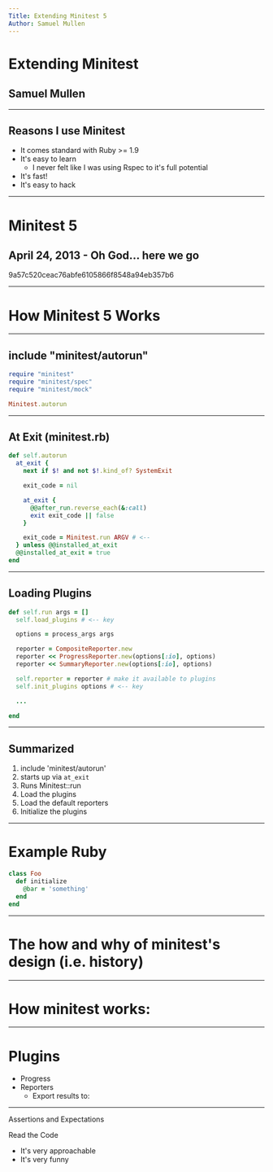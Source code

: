 ```yaml
---
Title: Extending Minitest 5
Author: Samuel Mullen
---
```


# Extending Minitest
## Samuel Mullen

--- 

## Reasons I use Minitest 

* It comes standard with Ruby >= 1.9
* It's easy to learn
  * I never felt like I was using Rspec to it's full potential
* It's fast!
* It's easy to hack

---

# Minitest 5
## April 24, 2013 - Oh God... here we go

9a57c520ceac76abfe6105866f8548a94eb357b6

---

# How Minitest 5 Works

--- 

## include "minitest/autorun"

``` ruby
require "minitest"
require "minitest/spec"
require "minitest/mock"

Minitest.autorun
```

---

## At Exit (minitest.rb)

``` ruby
def self.autorun
  at_exit {
    next if $! and not $!.kind_of? SystemExit

    exit_code = nil

    at_exit {
      @@after_run.reverse_each(&:call)
      exit exit_code || false
    }

    exit_code = Minitest.run ARGV # <--
  } unless @@installed_at_exit
  @@installed_at_exit = true
end
```

---

## Loading Plugins
``` ruby
def self.run args = []
  self.load_plugins # <-- key

  options = process_args args

  reporter = CompositeReporter.new
  reporter << ProgressReporter.new(options[:io], options)
  reporter << SummaryReporter.new(options[:io], options)

  self.reporter = reporter # make it available to plugins
  self.init_plugins options # <-- key

  ...

end
```

--- 

## Summarized

1. include 'minitest/autorun' 
2. starts up via `at_exit`
3. Runs Minitest::run
  1. Load the plugins
  2. Load the default reporters
  3. Initialize the plugins

---

# Example Ruby

``` ruby
class Foo
  def initialize
    @bar = 'something'
  end
end
```

---

# The how and why of minitest's design (i.e. history)

---

# How minitest works:


---

# Plugins

* Progress
* Reporters
  * Export results to:

---

Assertions and Expectations

Read the Code
* It's very approachable
* It's very funny
